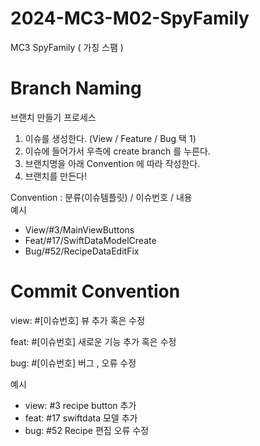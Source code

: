 # 2024-MC3-M02-SpyFamily
MC3 SpyFamily ( 가칭 스팸 )

# Branch Naming
브랜치 만들기 프로세스
1. 이슈를 생성한다. (View / Feature / Bug 택 1)
2. 이슈에 들어가서 우측에 create branch 를 누른다.
3. 브랜치명을 아래 Convention 에 따라 작성한다.
4. 브랜치를 만든다!

Convention : 분류(이슈템플릿) / 이슈번호 / 내용  
예시
- View/#3/MainViewButtons
- Feat/#17/SwiftDataModelCreate
- Bug/#52/RecipeDataEditFix


# Commit Convention

view: #[이슈번호] 뷰 추가 혹은 수정

feat: #[이슈번호] 새로운 기능 추가 혹은 수정

bug: #[이슈번호] 버그 , 오류 수정

예시
- view: #3 recipe button 추가
- feat: #17 swiftdata 모델 추가
- bug: #52 Recipe 편집 오류 수정
